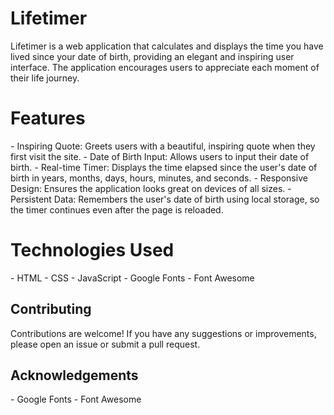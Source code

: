 <h1>Lifetimer</h1>
<p>Lifetimer is a web application that calculates and displays the time you have lived since your date of birth, providing an elegant and inspiring user interface. The application encourages users to appreciate each moment of their life journey.</p>

<h1>Features</h1>
- Inspiring Quote: Greets users with a beautiful, inspiring quote when they first visit the site.
- Date of Birth Input: Allows users to input their date of birth.
- Real-time Timer: Displays the time elapsed since the user's date of birth in years, months, days, hours, minutes, and seconds.
- Responsive Design: Ensures the application looks great on devices of all sizes.
- Persistent Data: Remembers the user's date of birth using local storage, so the timer continues even after the page is reloaded.

<h1>Technologies Used</h1>
- HTML
- CSS
- JavaScript
- Google Fonts
- Font Awesome

<h2>Contributing</h2>
<p>Contributions are welcome! If you have any suggestions or improvements, please open an issue or submit a pull request.</p>

<h2>Acknowledgements</h2>
- Google Fonts
- Font Awesome
